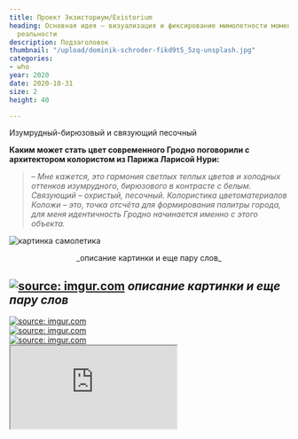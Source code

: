 ```yaml
---
title: Проект Экзисториум/Existorium
heading: Основная идея – визуализация и фиксирование мимолетности момента объективной
  реальности
description: Подзаголовок
thumbnail: "/upload/dominik-schroder-fikd9t5_5zq-unsplash.jpg"
categories:
- who
year: 2020
date: 2020-10-31
size: 2
height: 40

---
```

Изумрудный-бирюзовый и связующий песочный

**Каким может стать цвет современного Гродно поговорили с архитектором колористом из Парижа Ларисой Нури:**

> – _Мне кажется, это гармония светлых теплых цветов и холодных оттенков изумрудного, бирюзового в контрасте с белым. Связующий – охристый, песочный. Колористика цветоматериалов Коложи – это, точка отсчёта для формирования палитры города, для меня идентичность Гродно начинается именно с этого объекта._

![картинка самолетика](https://i.imgur.com/gJEvXHM.jpg)
<center>_описание картинки и еще пару слов_</center>

<a href="https://imgur.com/gJEvXHM"><img src="https://i.imgur.com/gJEvXHM.jpg" title="source: imgur.com" /></a>
_описание картинки и еще пару слов_
-

<div style="display: grid; grid-template-columns: repeat(auto-fit, minmax(20rem, 1fr))">
<!-- ссылки на картинки формата HTML вставить под этой надписью -->
<a href="https://imgur.com/sp0sveG"><img src="https://i.imgur.com/sp0sveG.jpg" title="source: imgur.com" /></a>
<a href="https://imgur.com/bmmLlYF"><img src="https://i.imgur.com/bmmLlYF.jpg" title="source: imgur.com" /></a>
<a href="https://imgur.com/uCIoFNC"><img src="https://i.imgur.com/uCIoFNC.jpg" title="source: imgur.com" /></a>
</div>

<div>
<iframe class="youtube" src="https://www.youtube.com/embed/1YiMR14fiAY">
</div>

<figure>
<!-- ссылку на картинку (Direct Link) вставить в src="" -->
<img src="https://source.unsplash.com/WLUHO9A_xik/1600x900">
<figcaption style="text-align: center;">Подпись картинки</figcaption>
</figure>

<figure>
<!-- ссылку на картинку (Direct Link) вставить в src="" -->
<img src="https://i.imgur.com/6vagtlT.jpeg">
<figcaption style="text-align: center;">Подпись картинки</figcaption>
</figure>

<div class="gallery2">
<img src="https://i.imgur.com/6vagtlT.jpeg">
<img src="https://i.imgur.com/6vagtlT.jpeg">
<img src="https://i.imgur.com/6vagtlT.jpeg">
</div>